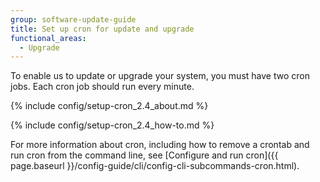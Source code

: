```yaml
---
group: software-update-guide
title: Set up cron for update and upgrade
functional_areas:
  - Upgrade
---
```


To enable us to update or upgrade your system, you must have two cron jobs. Each cron job should run every minute.

{% include config/setup-cron_2.4_about.md %}

{% include config/setup-cron_2.4_how-to.md %}

For more information about cron, including how to remove a crontab and run cron from the command line, see [Configure and run cron]({{ page.baseurl }}/config-guide/cli/config-cli-subcommands-cron.html).

